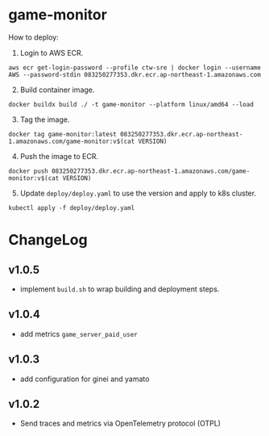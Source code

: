 # game-monitor
How to deploy:
1. Login to AWS ECR.
```
aws ecr get-login-password --profile ctw-sre | docker login --username AWS --password-stdin 083250277353.dkr.ecr.ap-northeast-1.amazonaws.com
```

2. Build container image.
```
docker buildx build ./ -t game-monitor --platform linux/amd64 --load
```

3. Tag the image.
```
docker tag game-monitor:latest 083250277353.dkr.ecr.ap-northeast-1.amazonaws.com/game-monitor:v$(cat VERSION)
```

4. Push the image to ECR.
```
docker push 083250277353.dkr.ecr.ap-northeast-1.amazonaws.com/game-monitor:v$(cat VERSION)
```

5. Update `deploy/deploy.yaml` to use the version and apply to k8s cluster.
```
kubectl apply -f deploy/deploy.yaml
```

# ChangeLog
## v1.0.5
- implement `build.sh` to wrap building and deployment steps.
## v1.0.4
- add metrics `game_server_paid_user`
## v1.0.3
- add configuration for ginei and yamato
## v1.0.2
- Send traces and metrics via OpenTelemetry protocol (OTPL)
